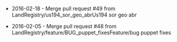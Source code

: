 - 2016-02-18 - Merge pull request #49 from LandRegistry/us194_sor_geo_abrUs194 sor geo abr

- 2016-02-05 - Merge pull request #48 from LandRegistry/feature/BUG_puppet_fixesFeature/bug puppet fixes
